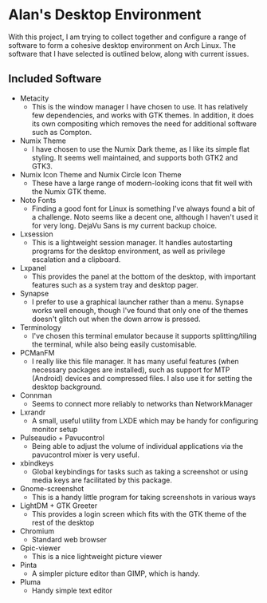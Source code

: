 # Alan's Desktop Environment

With this project, I am trying to collect together and configure a range of software to form a cohesive desktop environment on Arch Linux.  The software that I have selected is outlined below, along with current issues.

## Included Software
- Metacity
  - This is the window manager I have chosen to use.  It has relatively few dependencies, and works with GTK themes.  In addition, it does its own compositing which removes the need for additional software such as Compton.
- Numix Theme
  - I have chosen to use the Numix Dark theme, as I like its simple flat styling. It seems well maintained, and supports both GTK2 and GTK3.
- Numix Icon Theme and Numix Circle Icon Theme
  - These have a large range of modern-looking icons that fit well with the Numix GTK theme.
- Noto Fonts
  - Finding a good font for Linux is something I've always found a bit of a challenge.  Noto seems like a decent one, although I haven't used it for very long.  DejaVu Sans is my current backup choice. 
- Lxsession
  - This is a lightweight session manager.  It handles autostarting programs for the desktop environment, as well as privilege escalation and a clipboard.
- Lxpanel
  - This provides the panel at the bottom of the desktop, with important features such as a system tray and desktop pager.
- Synapse
  - I prefer to use a graphical launcher rather than a menu.  Synapse works well enough,  though I've found that only one of the themes doesn't glitch out when the down arrow is pressed.
- Terminology
  - I've chosen this terminal emulator because it supports splitting/tiling the terminal, while also being easily customisable.
- PCManFM
  - I really like this file manager.  It has many useful features (when necessary packages are installed), such as support for MTP (Android) devices and compressed files.  I also use it for setting the desktop background.
- Connman
  - Seems to connect more reliably to networks than NetworkManager
- Lxrandr
  - A small, useful utility from LXDE which may be handy for configuring monitor setup
- Pulseaudio + Pavucontrol
  - Being able to adjust the volume of individual applications via the pavucontrol mixer is very useful.
- xbindkeys
  - Global keybindings for tasks such as taking a screenshot or using media keys are facilitated by this package.
- Gnome-screenshot
  - This is a handy little program for taking screenshots in various ways
- LightDM + GTK Greeter
  - This provides a login screen which fits with the GTK theme of the rest of the desktop
- Chromium
  - Standard web browser
- Gpic-viewer
  - This is a nice lightweight picture viewer
- Pinta
  - A simpler picture editor than GIMP, which is handy.
- Pluma
  - Handy simple text editor
